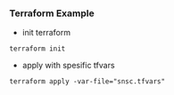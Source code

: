 ### Terraform Example
- init terraform
```
terraform init
```

- apply with spesific tfvars
```
terraform apply -var-file="snsc.tfvars"
```
